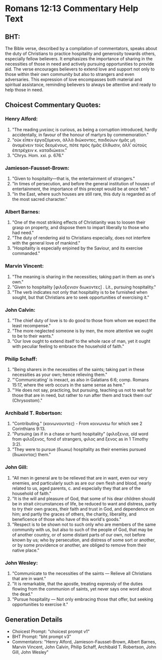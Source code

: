 # Romans 12:13 Commentary Help Text

## BHT:
The Bible verse, described by a compilation of commentators, speaks about the duty of Christians to practice hospitality and generosity towards others, especially fellow believers. It emphasizes the importance of sharing in the necessities of those in need and actively pursuing opportunities to provide aid. The verse encourages believers to extend love and support not only to those within their own community but also to strangers and even adversaries. This expression of love encompasses both material and spiritual assistance, reminding believers to always be attentive and ready to help those in need.

## Choicest Commentary Quotes:
### Henry Alford:
1. "The reading μνείαις is curious, as being a corruption introduced, hardly accidentally, in favour of the honour of martyrs by commemoration." 
2. "οὐκ εἶπεν ἐργαζόμενοι, ἀλλὰ διώκοντες, παιδεύων ἡμᾶς μὴ ἀναμένειν τοὺς δεομένους, πότε πρὸς ἡμᾶς ἔλθωσιν, ἀλλʼ αὐτοὺς ἐπιτρέχειν κ. καταδιώκειν." 
3. "Chrys. Hom. xxi. p. 676."

### Jamieson-Fausset-Brown:
1. "Given to hospitality—that is, the entertainment of strangers." 
2. "In times of persecution, and before the general institution of houses of entertainment, the importance of this precept would be at once felt." 
3. "In the East, where such houses are still rare, this duty is regarded as of the most sacred character."

### Albert Barnes:
1. "One of the most striking effects of Christianity was to loosen their grasp on property, and dispose them to impart liberally to those who had need."
2. "The duty of rendering aid to Christians especially, does not interfere with the general love of mankind."
3. "Hospitality is especially enjoined by the Saviour, and its exercise commanded."

### Marvin Vincent:
1. "The meaning is sharing in the necessities; taking part in them as one's own." 
2. "Given to hospitality [φιλοξενιαν διωκοντες] . Lit., pursuing hospitality." 
3. "The verb indicates not only that hospitality is to be furnished when sought, but that Christians are to seek opportunities of exercising it."

### John Calvin:
1. "The chief duty of love is to do good to those from whom we expect the least recompense."
2. "The more neglected someone is by men, the more attentive we ought to be to their wants."
3. "Our love ought to extend itself to the whole race of man, yet it ought with peculiar feeling to embrace the household of faith."

### Philip Schaff:
1. "Being sharers in the necessities of the saints; taking part in these necessities as your own; hence relieving them." 
2. "'Communicating' is inexact, as also in Galatians 6:6; comp. Romans 15:17, where the verb occurs in the same sense as here."
3. "'He does not say, practicing, but pursuing, teaching us not to wait for those that are in need, but rather to run after them and track them out' (Chrysostom)."

### Archibald T. Robertson:
1. "Contributing." (κοινωνουντες) - From κοινωνεω for which see 2 Corinthians 9:13.
2. "Pursuing (as if in a chase or hunt) hospitality" (φιλοξενια, old word from φιλοξενος, fond of strangers, φιλος and ξενος as in 1 Timothy 3:2).
3. "They were to pursue (διωκω) hospitality as their enemies pursued (διωκοντας) them."

### John Gill:
1. "All men in general are to be relieved that are in want, even our very enemies, and particularly such as are our own flesh and blood, nearly related to us, aged parents, c. and especially they that are of the household of faith."
2. "It is the will and pleasure of God, that some of his dear children should be in strait circumstances of life, be reduced to want and distress, partly to try their own graces, their faith and trust in God, and dependence on him; and partly the graces of others, the charity, liberality, and beneficence of those who have of this world's goods."
3. "Respect is to be shown not to such only who are members of the same community with us, but also to such of the people of God, that may be of another country, or of some distant parts of our own, not before known by us; who by persecution, and distress of some sort or another, or by some providence or another, are obliged to remove from their native place."

### John Wesley:
1. "Communicate to the necessities of the saints — Relieve all Christians that are in want." 
2. "It is remarkable, that the apostle, treating expressly of the duties flowing from the communion of saints, yet never says one word about the dead."
3. "Pursue hospitality — Not only embracing those that offer, but seeking opportunities to exercise it."


## Generation Details
- Choicest Prompt: "choicest prompt v1"
- BHT Prompt: "bht prompt v3"
- Commentators: "Henry Alford, Jamieson-Fausset-Brown, Albert Barnes, Marvin Vincent, John Calvin, Philip Schaff, Archibald T. Robertson, John Gill, John Wesley"
